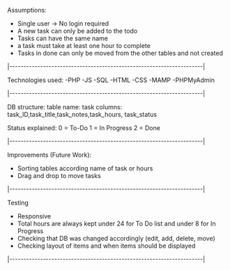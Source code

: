 
Assumptions: 
- Single user -> No login required 
- A new task can only be added to the todo
- Tasks can have the same name 
- a task must take at least one hour to complete
- Tasks in done can only be moved from the other tables and not created

|---------------------------------------------------------------------|

Technologies used:
-PHP
-JS 
-SQL
-HTML
-CSS
-MAMP
-PHPMyAdmin

|---------------------------------------------------------------------|

DB structure:
table name: task
columns: task_ID,task_title,task_notes,task_hours, task_status

Status explained: 
0 = To-Do
1 = In Progress
2 = Done

|---------------------------------------------------------------------|

Improvements (Future Work):
- Sorting tables according name of task or hours
- Drag and drop to move tasks

|---------------------------------------------------------------------|

Testing
- Responsive 
- Total hours are always kept under 24 for To Do list and under 8 for In Progress
- Checking that DB was changed accordingly (edit, add, delete, move)
- Checking layout of items and when items should be displayed

|---------------------------------------------------------------------|
